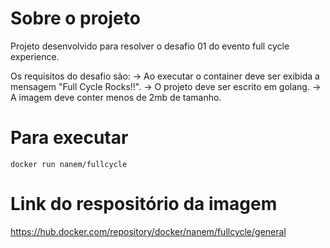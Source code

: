 # Sobre o projeto
Projeto desenvolvido para resolver o desafio 01 do evento full cycle experience.

Os requisitos do desafio são: 
-> Ao executar o container deve ser exibida a mensagem "Full Cycle Rocks!!".
-> O projeto deve ser escrito em golang.
-> A imagem deve conter menos de 2mb de tamanho.

# Para executar
`docker run nanem/fullcycle`

# Link do respositório da imagem
https://hub.docker.com/repository/docker/nanem/fullcycle/general 